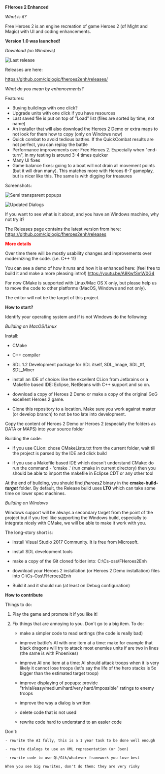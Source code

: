**FHeroes 2 Enhanced**

*What is it?*

Free Heroes 2 is an engine recreation of game Heroes 2 (of Might and Magic) with UI and coding enhancements.

**Version 1.0 was launched!**


*Download (on Windows)*

![Last release](https://github.com/ciplogic/fheroes2enh/releases/tag/1.01)

Releases are here:

https://github.com/ciplogic/fheroes2enh/releases/


*What do you mean by enhancements?*

Features:
* Buying buildings with one click?
* Upgrade units with one click if you have resources
* Last saved file is put on top of "Load" list (files are sorted by time, not name)
* An installer that will also download the Heroes 2 Demo or extra maps to not look for them how to copy (only on Windows now)
* Quick combat to avoid tedious battles. If the QuickCombat results are not perfect, you can replay the battle
* Performance improvements over Free Heroes 2. Especially when "end-turn", in my testing is around 3-4 times quicker
* Many UI fixes
* Game balance fixes: going to a boat will not drain all movement points (but it will dran many). This matches more with Heroes 6-7 gameplay, but is nicer like this. The same is with digging for treasures

Screenshots:

![Semi transparent popups](docs/images/Fh2_semitransparent_dialogs.png)

![Updated Dialogs](docs/images/UpdatedDialogs.png)


If you want to see what is it about, and you have an Windows machine, why not try it?

The Releases page contains the latest version from here:
https://github.com/ciplogic/fheroes2enh/releases

<span style="color:red">**More details**</span>

Over time there will be mostly usability changes and improvements over modernizing the code. (i.e. C++ 11)

You can see a demo of how it runs and how it is enhanced here: (feel free to build it and make a more pleasing intro!)
https://youtu.be/A8KwfSmW0G4

For now CMake is supported with Linux/Mac OS X only, but please help us to move the code to other platforms (MacOS, Windows and not only).

The editor will not be the target of this project.

**How to start?**

Identify your operating system and if is not Windows do the following: 

*Building on MacOS/Linux*


Install: 
- CMake

- C++ compiler

- SDL 1.2 Development package for SDL itself, SDL_Image, SDL_ttf, SDL_Mixer

- install an IDE of choice: like the excellent CLion from Jetbrains or 
a Makefile based IDE: Eclipse, NetBeans with C++ support and so on.

- download a copy of Heroes 2 Demo or make a copy of the original GoG excellent
Heroes 2 game.

- Clone this repository to a location. Make sure you work against master 
(or develop branch) to not be too late into development.

Copy the content of Heroes 2 Demo or Heroes 2 (especially the folders as DATA or MAPS)
into your source folder


Building the code:

- if you use CLion: chose CMakeLists.txt from the current folder, wait till the 
project is parsed by the IDE and click build

- if you use a Makefile based IDE which doesn't understand CMake: do run the command - 'cmake .' 
(run cmake in current directory) then you should be able to import the makefile in Eclipse CDT 
or any other tool

At the end of building, you should find *fheroes2* binary in the **cmake-build-*target*** folder. 
By default, the Release build uses **LTO** which can take some time on lower spec machines.


*Building on Windows*

Windows support will be always a secondary target from the point of the 
project but if you feel like supporting the Windows build, especially to integrate nicely 
with CMake, we will be able to make it work with you.

The long-story short is:

- install Visual Studio 2017 Community. It is free from Microsoft.

- install SDL development tools

- make a copy of the Git cloned folder into: C:\Cs-oss\FHeroes2Enh

- download your Heroes 2 installation (or Heroes 2 Demo installation) files into
C:\Cs-Oss\FHeroes2Enh

- Build it and it should run (at least on Debug configuration)

**How to contribute**

Things to do:
1. Play the game and promote it if you like it!
2. Fix things that are annoying to you. Don't go to a big item. 
   To do: 
    
    - make a simpler code to read settings (the code is really bad)

    - improve battle's AI with one item at a time: make for example that black dragons will try to attack most enemies units if are two in lines (the same is with Phoenixes)
    
    - improve AI one item at a time: AI should attack troops when it is very likely it cannot lose troops (let's say the life of the hero stacks is 5x bigger than the estimated target troop)

    - improve displaying of popups: provide "trivial/easy/medium/hard/very hard/impossible" ratings to enemy troops
    
    - improve the way a dialog is written
    
    - delete code that is not used
    
    - rewrite code hard to understand to an easier code

  Don't:
    
    - rewrite the AI fully, this is a 1 year task to be done well enough
    
    - rewrite dialogs to use an XML representation (or Json)
    
    - rewrite code to use Qt/Gtk/whatever framework you love best

    When you see big rewrites, don't do them: they are very risky

